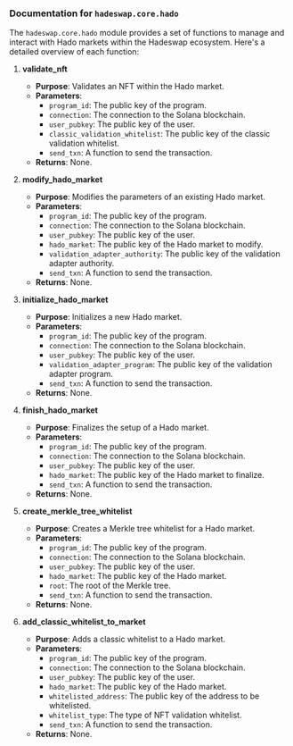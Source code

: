 ### Documentation for `hadeswap.core.hado`

The `hadeswap.core.hado` module provides a set of functions to manage and interact with Hado markets within the Hadeswap ecosystem. Here's a detailed overview of each function:

1. **validate_nft**
   - **Purpose**: Validates an NFT within the Hado market.
   - **Parameters**:
     - `program_id`: The public key of the program.
     - `connection`: The connection to the Solana blockchain.
     - `user_pubkey`: The public key of the user.
     - `classic_validation_whitelist`: The public key of the classic validation whitelist.
     - `send_txn`: A function to send the transaction.
   - **Returns**: None.

2. **modify_hado_market**
   - **Purpose**: Modifies the parameters of an existing Hado market.
   - **Parameters**:
     - `program_id`: The public key of the program.
     - `connection`: The connection to the Solana blockchain.
     - `user_pubkey`: The public key of the user.
     - `hado_market`: The public key of the Hado market to modify.
     - `validation_adapter_authority`: The public key of the validation adapter authority.
     - `send_txn`: A function to send the transaction.
   - **Returns**: None.

3. **initialize_hado_market**
   - **Purpose**: Initializes a new Hado market.
   - **Parameters**:
     - `program_id`: The public key of the program.
     - `connection`: The connection to the Solana blockchain.
     - `user_pubkey`: The public key of the user.
     - `validation_adapter_program`: The public key of the validation adapter program.
     - `send_txn`: A function to send the transaction.
   - **Returns**: None.

4. **finish_hado_market**
   - **Purpose**: Finalizes the setup of a Hado market.
   - **Parameters**:
     - `program_id`: The public key of the program.
     - `connection`: The connection to the Solana blockchain.
     - `user_pubkey`: The public key of the user.
     - `hado_market`: The public key of the Hado market to finalize.
     - `send_txn`: A function to send the transaction.
   - **Returns**: None.

5. **create_merkle_tree_whitelist**
   - **Purpose**: Creates a Merkle tree whitelist for a Hado market.
   - **Parameters**:
     - `program_id`: The public key of the program.
     - `connection`: The connection to the Solana blockchain.
     - `user_pubkey`: The public key of the user.
     - `hado_market`: The public key of the Hado market.
     - `root`: The root of the Merkle tree.
     - `send_txn`: A function to send the transaction.
   - **Returns**: None.

6. **add_classic_whitelist_to_market**
   - **Purpose**: Adds a classic whitelist to a Hado market.
   - **Parameters**:
     - `program_id`: The public key of the program.
     - `connection`: The connection to the Solana blockchain.
     - `user_pubkey`: The public key of the user.
     - `hado_market`: The public key of the Hado market.
     - `whitelisted_address`: The public key of the address to be whitelisted.
     - `whitelist_type`: The type of NFT validation whitelist.
     - `send_txn`: A function to send the transaction.
   - **Returns**: None.
